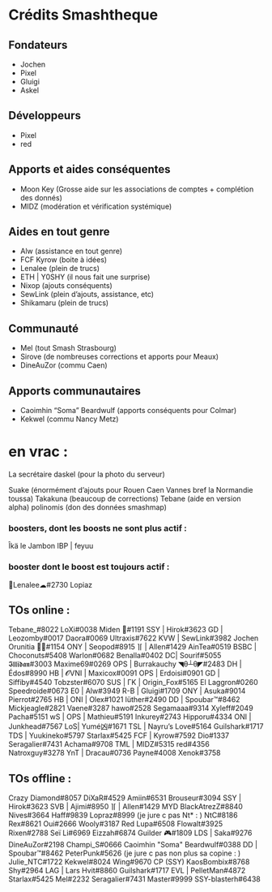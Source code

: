 # Crédits Smashtheque

## Fondateurs
- Jochen
- Pixel
- Gluigi
- Askel

## Développeurs
- Pixel
- red

## Apports et aides conséquentes
- Moon Key (Grosse aide sur les associations de comptes + complétion des donnés)
- MIDZ (modération et vérification systémique)

## Aides en tout genre
- Alw (assistance en tout genre)
- FCF Kyrow (boite à idées)
- Lenalee (plein de trucs)
- ETH | Y0SHY (il nous fait une surprise)
- Nixop (ajouts conséquents)
- SewLink (plein d’ajouts, assistance, etc)
- Shikamaru (plein de trucs)

## Communauté
- Mel (tout Smash Strasbourg)
- Sirove (de nombreuses corrections et apports pour Meaux)
- DineAuZor (commu Caen)

## Apports communautaires
- Caoimhin “Soma” Beardwulf (apports conséquents pour Colmar)
- Kekwel (commu Nancy Metz)



# en vrac :

La secrétaire daskel (pour la photo du serveur)

Suake (énormément d’ajouts pour Rouen Caen Vannes bref la Normandie toussa)
Takakuna (beaucoup de corrections)
Tebane (aide en version alpha)
polinomis (don des données smashmap)


### boosters, dont les boosts ne sont plus actif :
Îkä le Jambon
IBP | feyuu

### booster dont le boost est toujours actif :
🌼Lenalee☁#2730
Lopiaz

## TOs online :
Tebane_#8022
LoXi#0038
Miden 💫#1191
SSY | Hirok#3623
GD | Leozomby#0017
Daora#0069
Ultraxis#7622
KVW | SewLink#3982
Jochen Orunitia 🧙💥#1154
ONY | Seopod#8915
⌉⌈ | Allen#1429
AinTea#0519
BSBC | Choconuts#5408
Warlon#0682
Benalla#0402
DC| Sourif#5055
𝕴𝖑𝖑𝖎𝖉𝖆𝖓#3003
Maxime69#0269
OPS | Burrakauchy ◥θ┴θ◤#2483
DH | Édos#8990
HB | 𝓞VNI | Maxicox#0091
OPS | Erdoisi#0901
GD | Siffiby#4540
Tobzster#6070
SUS | ΓK | Origin_Fox#5165
El Laggron#0260
Speedroide#0673
E0 | Alw#3949
R-B | Gluigi#1709
ONY | Asuka#9014
Pierrot#2765
HB | ONI | Olex#1021
lüther#2490
DD | Spoubar™#8462
Mickjeagle#2821
Vaene#3287
hawo#2528
Segamaaa#9314
Xyleff#2049
Pacha#5151
wS | OPS | Mathieu#5191
Inkurey#2743
Hipporu#4334
ONI | Junkhead#7567
LoS| Yumé凶#1671
TSL | Nayru’s Love#5164
Guilshark#1717
TDS | Yuukineko#5797
Starlax#5425
FCF | Kyrow#7592
Dio#1337
Seragalier#7431
Achama#9708
TML | MIDZ#5315
red#4356
Natroxguy#3278
YnT | Dracau#0736
Payne#4008
Xenok#3758

## TOs offline :

Crazy Diamond#8057
DiXaR#4529
Amiin#6531
Brouseur#3094
SSY | Hirok#3623
SVB | Ajimi#8950
⌉⌈ | Allen#1429
MYD BlackAtrezZ#8840
Nives#3664
Haff#9839
Lopraz#8999
(je jure c pas Nt* : ) NtC#8186
Rex#8621
Oui#2666
Wooly#3187
Red Lupa#6508
Flowalt#3925
Rixen#2788
Seï Li#6969
Eizzah#6874
Guilder 🎮#1809
LDS | Saka#9276
DineAuZor#2198
Champi_S#0666
Caoimhin "Soma" Beardwulf#0388
DD | Spoubar™#8462
PeterPunk#5626
(je jure c pas non plus sa copine : ) Julie_NTC#1722
Kekwel#8024
Wing#9670
CP (SSY) KaosBombix#8768
Shy#2964
LAG | Lars Hvit#8860
Guilshark#1717
EVL | PelletMan#4872
Starlax#5425
Mel#2232
Seragalier#7431
Master#9999
SSY-blasterh#6438
